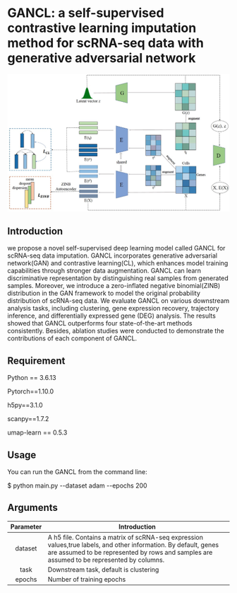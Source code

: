 # GANCL: a self-supervised contrastive learning imputation method for scRNA-seq data with generative adversarial network


![model](https://github.com/LWanzi/GANCL/blob/origin/GANCL.png)

Introduction
-----

we propose a novel self-supervised deep learning model called GANCL for scRNA-seq data imputation. GANCL incorporates generative adversarial network(GAN) and contrastive learning(CL), which enhances model training capabilities through stronger data augmentation. GANCL can learn discriminative representation by distinguishing real samples from generated samples. Moreover, we introduce a zero-inflated negative binomial(ZINB) distribution in the GAN framework to model the original probability distribution of scRNA-seq data. We evaluate GANCL on various downstream analysis tasks, including clustering, gene expression recovery, trajectory inference, and differentially expressed gene (DEG) analysis. The results showed that GANCL outperforms four state-of-the-art methods consistently. Besides, ablation studies were conducted to demonstrate the contributions of each component of GANCL.

Requirement
-----
Python == 3.6.13

Pytorch==1.10.0

h5py==3.1.0

scanpy==1.7.2

umap-learn == 0.5.3

Usage
-----
You can run the GANCL from the command line:

$ python main.py --dataset adam --epochs 200

Arguments
-----

|    Parameter    | Introduction                                                 |
| :-------------: | ------------------------------------------------------------ |
|    dataset     | A h5 file. Contains a matrix of scRNA-seq expression values,true labels, and other information. By default, genes are assumed to be represented by rows and samples are assumed to be represented by columns.|
|    task     |Downstream task, default is clustering |
|     epochs     | Number of training epochs                                    |
